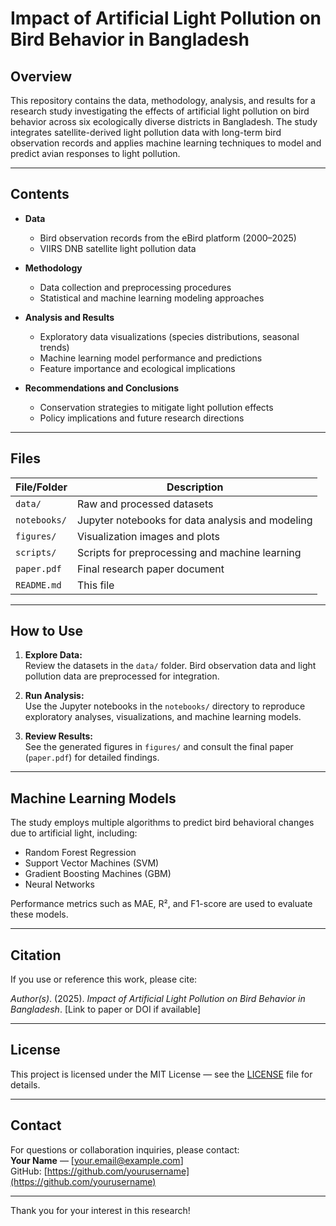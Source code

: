 # Impact of Artificial Light Pollution on Bird Behavior in Bangladesh

## Overview
This repository contains the data, methodology, analysis, and results for a research study investigating the effects of artificial light pollution on bird behavior across six ecologically diverse districts in Bangladesh. The study integrates satellite-derived light pollution data with long-term bird observation records and applies machine learning techniques to model and predict avian responses to light pollution.

---

## Contents

- **Data**  
  - Bird observation records from the eBird platform (2000–2025)  
  - VIIRS DNB satellite light pollution data  

- **Methodology**  
  - Data collection and preprocessing procedures  
  - Statistical and machine learning modeling approaches  

- **Analysis and Results**  
  - Exploratory data visualizations (species distributions, seasonal trends)  
  - Machine learning model performance and predictions  
  - Feature importance and ecological implications  

- **Recommendations and Conclusions**  
  - Conservation strategies to mitigate light pollution effects  
  - Policy implications and future research directions  

---

## Files

| File/Folder              | Description                                |
|-------------------------|--------------------------------------------|
| `data/`                 | Raw and processed datasets                  |
| `notebooks/`            | Jupyter notebooks for data analysis and modeling |
| `figures/`              | Visualization images and plots              |
| `scripts/`              | Scripts for preprocessing and machine learning |
| `paper.pdf`             | Final research paper document                |
| `README.md`             | This file                                    |

---

## How to Use

1. **Explore Data:**  
   Review the datasets in the `data/` folder. Bird observation data and light pollution data are preprocessed for integration.

2. **Run Analysis:**  
   Use the Jupyter notebooks in the `notebooks/` directory to reproduce exploratory analyses, visualizations, and machine learning models.

3. **Review Results:**  
   See the generated figures in `figures/` and consult the final paper (`paper.pdf`) for detailed findings.

---

## Machine Learning Models

The study employs multiple algorithms to predict bird behavioral changes due to artificial light, including:  
- Random Forest Regression  
- Support Vector Machines (SVM)  
- Gradient Boosting Machines (GBM)  
- Neural Networks  

Performance metrics such as MAE, R², and F1-score are used to evaluate these models.

---

## Citation

If you use or reference this work, please cite:

*Author(s)*. (2025). *Impact of Artificial Light Pollution on Bird Behavior in Bangladesh*. [Link to paper or DOI if available]

---

## License

This project is licensed under the MIT License — see the [LICENSE](LICENSE) file for details.

---

## Contact

For questions or collaboration inquiries, please contact:  
**Your Name** — [your.email@example.com]  
GitHub: [https://github.com/yourusername](https://github.com/yourusername)

---

Thank you for your interest in this research!
